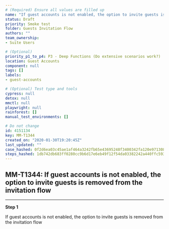 ```yaml
---
# (Required) Ensure all values are filled up
name: "If guest accounts is not enabled, the option to invite guests is removed from the invitation flow"
status: Draft
priority: Smoke test
folder: Guests Invitation Flow
authors: ""
team_ownership: 
- Suite Users

# (Optional)
priority_p1_to_p4: P3 - Deep Functions (Do extensive scenarios work?)
location: Guest Accounts
component: null
tags: []
labels: 
- guest-accounts

# (Optional) Test type and tools
cypress: null
detox: null
mmctl: null
playwright: null
rainforest: []
manual_test_environments: []

# Do not change
id: 4151134
key: MM-T1344
created_on: "2020-01-30T19:20:45Z"
last_updated: ""
case_hashed: 0f2d6ea03c45ae1af464a3242fb65e43695248f3400342fa120e9713081729ec2431eab76a059549d9b6c2052c5246cd
steps_hashed: 1db742db683ff0280cc9b6d17e6eb49f12f54da03382242a440ffc5930146f34530ede1d157421eb87073cc8f1f64299
---
```


<!-- (Auto-generated) Based on frontmatter's "key" and "name" -->

## MM-T1344: If guest accounts is not enabled, the option to invite guests is removed from the invitation flow

---

**Step 1**

If guest accounts is not enabled, the option to invite guests is removed from the invitation flow
